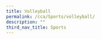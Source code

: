 ```yaml
---
title: Volleyball
permalink: /cca/Sports/volleyball/
description: ""
third_nav_title: Sports
---
```

